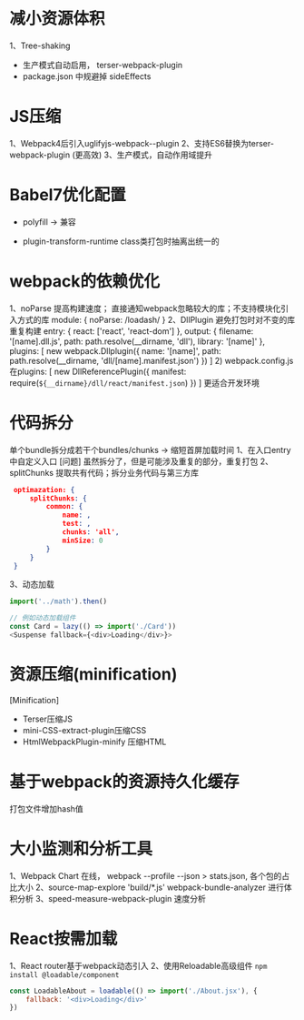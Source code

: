 # 减小资源体积
1、Tree-shaking
   * 生产模式自动启用， terser-webpack-plugin
   * package.json 中规避掉 sideEffects

# JS压缩
1、Webpack4后引入uglifyjs-webpack--plugin
2、支持ES6替换为terser-webpack-plugin (更高效)
3、生产模式，自动作用域提升  

# Babel7优化配置
* polyfill -> 兼容

* plugin-transform-runtime
class类打包时抽离出统一的

# webpack的依赖优化
1、noParse
   提高构建速度； 直接通知webpack忽略较大的库；不支持模块化引入方式的库
    module: {
        noParse: /loadash/
    }
2、DllPlugin
   避免打包时对不变的库重复构建
       entry: {
           react: ['react', 'react-dom']
       },
       output: {
           filename: '[name].dll.js',
           path: path.resolve(__dirname, 'dll'),
           library: '[name]'
       }, 
       plugins: [
           new webpack.Dllplugin({
               name: '[name]',
               path: path.resolve(__dirname, 'dll/[name].manifest.json')
           })
       ]
    2) webpack.config.js
       在plugins: [
           new DllReferencePlugin({
               manifest: require(`${__dirname}/dll/react/manifest.json`)
           })
       ]
    更适合开发环境

# 代码拆分
   单个bundle拆分成若干个bundles/chunks -> 缩短首屏加载时间
1、在入口entry中自定义入口
   [问题] 虽然拆分了，但是可能涉及重复的部分，重复打包
2、splitChunks
   提取共有代码；拆分业务代码与第三方库
   ```json
    optimazation: {
        splitChunks: {
            common: {
                name: ,
                test: ,
                chunks: 'all',
                minSize: 0
            }
        }
    }
   ```
3、动态加载
~~~js
import('../math').then()

// 例如动态加载组件
const Card = lazy(() => import('./Card'))
<Suspense fallback={<div>Loading</div>}>
~~~

# 资源压缩(minification)
[Minification]
* Terser压缩JS
* mini-CSS-extract-plugin压缩CSS
* HtmlWebpackPlugin-minify 压缩HTML

# 基于webpack的资源持久化缓存
打包文件增加hash值

# 大小监测和分析工具
1、Webpack Chart
   在线， webpack --profile --json > stats.json, 各个包的占比大小
2、source-map-explore 'build/*.js'
   webpack-bundle-analyzer 进行体积分析
3、speed-measure-webpack-plugin 速度分析

# React按需加载
1、React router基于webpack动态引入
2、使用Reloadable高级组件
   `npm install @loadable/component`
   ~~~js
   const LoadableAbout = loadable(() => import('./About.jsx'), {
       fallback: '<div>Loading</div>'
   })
   ~~~

